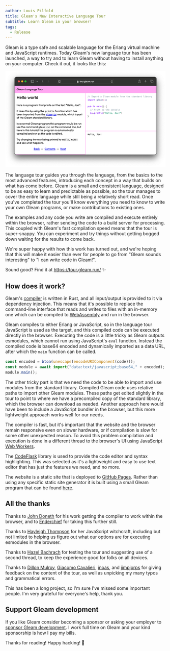```yaml
---
author: Louis Pilfold
title: Gleam's New Interactive Language Tour
subtitle: Learn Gleam in your browser!
tags:
  - Release
---
```


Gleam is a type safe and scalable language for the Erlang virtual machine and
JavaScript runtimes. Today Gleam's new language tour has been launched, a way to
try and to learn Gleam without having to install anything on your computer.
Check it out, it looks like this:

<a href="https://tour.gleam.run/"><img alt="A Gleam project being created and compiled with dependencies from both targets" src="/images/news/gleams-new-interactive-language-tour/browser.png"></a>

The language tour guides you through the language, from the basics to the most
advanced features, introducing each concept in a way that builds on what has
come before. Gleam is a small and consistent language, designed to be as easy to
learn and predictable as possible, so the tour manages to cover the entire
language while still being a relatively short read. Once you've completed the
tour you'll know everything you need to know to write your own Gleam programs,
or make contributions to existing ones.

The examples and any code you write are compiled and execute entirely
within the browser, rather sending the code to a build server for processing.
This coupled with Gleam's fast compilation speed means that the tour is
super-snappy. You can experiment and try things without getting bogged down
waiting for the results to come back.

We're super happy with how this work has turned out, and we're hoping that this
will make it easier than ever for people to go from "Gleam sounds interesting"
to "I can write code in Gleam!".

Sound good? Find it at <https://tour.gleam.run/> ✨


## How does it work?

Gleam's [compiler][compiler] is written in Rust, and all input/output is
provided to it via dependency injection. This means that it's possible to
replace the command-line interface that reads and writes to files with an
in-memory one which can be compiled to [WebAssembly][wasm] and run in the
browser.

[compiler]: https://github.com/gleam-lang/gleam/
[wasm]: https://webassembly.org/

Gleam compiles to either Erlang or JavaScript, so in the language tour
JavaScript is used as the target, and this compiled code can be executed
directly in the browser. Executing the code is a little tricky as Gleam outputs
esmodules, which cannot run using JavaScript's `eval` function.
Instead the compiled code is base64 encoded and dynamically imported as a data
URL, after which the `main` function can be called.

```javascript
const encoded = btoa(unescape(encodeURIComponent(code)));
const module = await import("data:text/javascript;base64," + encoded);
module.main();
```

The other tricky part is that we need the code to be able to import and use
modules from the standard library. Compiled Gleam code uses relative paths to
import other Gleam modules. These paths get edited slightly in the tour to point
to where we have a precompiled copy of the standard library, which the browser can
download as needed. Another approach here would have been to include a
JavaScript bundler in the browser, but this more lightweight approach works well
for our needs.

The compiler is fast, but it's important that the website and the browser
remain responsive even on slower hardware, or if compilation is slow for some
other unexpected reason. To avoid this problem compilation and execution is done
in a different thread to the browser's UI using JavaScript [Web Workers][workers].

[workers]: https://developer.mozilla.org/en-US/docs/Web/API/Web_Workers_API/Using_web_workers

The [CodeFlask][codeflask] library is used to provide the code editor and syntax
highlighting. This was selected as it's a lightweight and easy to use text
editor that has just the features we need, and no more.

[codeflask]: https://kazzkiq.github.io/CodeFlask

The website is a static site that is deployed to [GitHub Pages][pages]. Rather
than using any specific static site generator it is built using a small Gleam
program that can be found [here](https://github.com/gleam-lang/language-tour).

[pages]: https://pages.github.com/


## All the thanks

Thanks to [John Doneth](https://github.com/JohnDoneth) for his work getting the
compiler to work within the browser, and to
[Enderchief](https://github.com/Enderchief) for taking this further still.

Thanks to [Hayleigh Thompson](https://github.com/hayleigh-dot-dev/) for her
JavaScript witchcraft, including but not limited to helping us figure out what
our options are for executing esmodules in the browser.

Thanks to [Hazel Bachrach](https://github.com/hibachrach/) for testing the tour
and suggesting use of a second thread, to keep the experience good for folks on
all devices.

Thanks to [Dillon Mulroy](https://github.com/dmmulroy), [Giacomo Cavalieri](https://github.com/giacomocavalieri/), [inoas](https://github.com/inoas/), and [jimpjorps](https://github.com/hunkyjimpjorps/)
for giving feedback on the content of the tour, as well as unpicking my many
typos and grammatical errors.

This has been a long project, so I'm sure I've missed some important people. I'm
very grateful for everyone's help, thank you.

## Support Gleam development

If you like Gleam consider becoming a sponsor or asking your employer to
[sponsor Gleam development](https://github.com/sponsors/lpil). I work full time
on Gleam and your kind sponsorship is how I pay my bills.

Thanks for reading! Happy hacking! 💜
